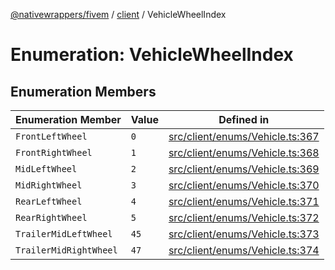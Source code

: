 [@nativewrappers/fivem](../../README.md) / [client](../README.md) / VehicleWheelIndex

# Enumeration: VehicleWheelIndex

## Enumeration Members

| Enumeration Member | Value | Defined in |
| ------ | ------ | ------ |
| `FrontLeftWheel` | `0` | [src/client/enums/Vehicle.ts:367](https://github.com/nativewrappers/fivem/blob/9c9296849bd5d47a19ca095df40cd4686e165154/src/client/enums/Vehicle.ts#L367) |
| `FrontRightWheel` | `1` | [src/client/enums/Vehicle.ts:368](https://github.com/nativewrappers/fivem/blob/9c9296849bd5d47a19ca095df40cd4686e165154/src/client/enums/Vehicle.ts#L368) |
| `MidLeftWheel` | `2` | [src/client/enums/Vehicle.ts:369](https://github.com/nativewrappers/fivem/blob/9c9296849bd5d47a19ca095df40cd4686e165154/src/client/enums/Vehicle.ts#L369) |
| `MidRightWheel` | `3` | [src/client/enums/Vehicle.ts:370](https://github.com/nativewrappers/fivem/blob/9c9296849bd5d47a19ca095df40cd4686e165154/src/client/enums/Vehicle.ts#L370) |
| `RearLeftWheel` | `4` | [src/client/enums/Vehicle.ts:371](https://github.com/nativewrappers/fivem/blob/9c9296849bd5d47a19ca095df40cd4686e165154/src/client/enums/Vehicle.ts#L371) |
| `RearRightWheel` | `5` | [src/client/enums/Vehicle.ts:372](https://github.com/nativewrappers/fivem/blob/9c9296849bd5d47a19ca095df40cd4686e165154/src/client/enums/Vehicle.ts#L372) |
| `TrailerMidLeftWheel` | `45` | [src/client/enums/Vehicle.ts:373](https://github.com/nativewrappers/fivem/blob/9c9296849bd5d47a19ca095df40cd4686e165154/src/client/enums/Vehicle.ts#L373) |
| `TrailerMidRightWheel` | `47` | [src/client/enums/Vehicle.ts:374](https://github.com/nativewrappers/fivem/blob/9c9296849bd5d47a19ca095df40cd4686e165154/src/client/enums/Vehicle.ts#L374) |
